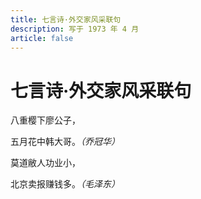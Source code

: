```yaml
---
title: 七言诗·外交家风采联句
description: 写于 1973 年 4 月
article: false
---
```


# 七言诗·外交家风采联句

八重樱下廖公子，

五月花中韩大哥。*（乔冠华）*

莫道敝人功业小，

北京卖报赚钱多。*（毛泽东）*
